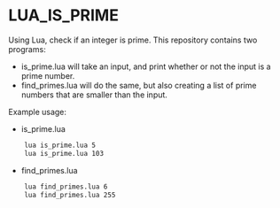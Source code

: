 # LUA_IS_PRIME
Using Lua, check if an integer is prime. This repository contains two programs: 

* is_prime.lua will take an input, and print whether or not the input is a prime number. 
* find_primes.lua will do the same, but also creating a list of prime numbers that are smaller than the input.

Example usage:

* is_prime.lua

```sh
    lua is_prime.lua 5
    lua is_prime.lua 103
```

* find_primes.lua

```sh
    lua find_primes.lua 6
    lua find_primes.lua 255
```
    
